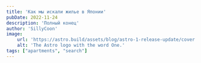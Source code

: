 ```yaml
---
title: 'Как мы искали жилье в Японии'
pubDate: 2022-11-24
description: 'Полный конец'
author: 'SillyCoon'
image:
    url: 'https://astro.build/assets/blog/astro-1-release-update/cover.jpeg'
    alt: 'The Astro logo with the word One.'
tags: ["apartments", "search"]
---
```

